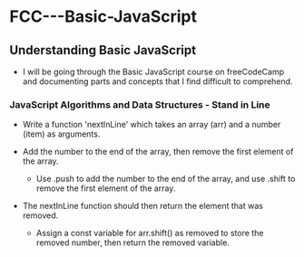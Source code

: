 # FCC---Basic-JavaScript

## Understanding Basic JavaScript

- I will be going through the Basic JavaScript course on freeCodeCamp and documenting parts and concepts that I find difficult to comprehend.

### JavaScript Algorithms and Data Structures - Stand in Line

- Write a function 'nextInLine' which takes an array (arr) and a number (item) as arguments.
- Add the number to the end of the array, then remove the first element of the array.
  - Use .push to add the number to the end of the array, and use .shift to remove the first element of the array.
  
- The nextInLine function should then return the element that was removed.
  - Assign a const variable for arr.shift() as removed to store the removed number, then return the removed variable.
